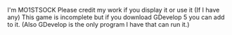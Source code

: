 I'm MO1STSOCK
Please credit my work if you display it or use it (If I have any)
This game is incomplete but if you download GDevelop 5 you can add to it. (Also GDevelop is the only program I have that can run it.)
